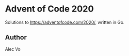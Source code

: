 # Advent of Code 2020
Solutions to https://adventofcode.com/2020/, written in Go.

## Author
Alec Vo